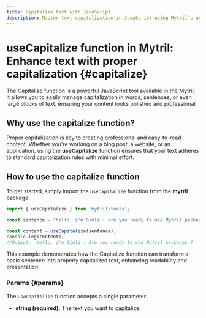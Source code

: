 ```yaml
---
title: Capitalize text with JavaScript
description: Master text capitalization in JavaScript using Mytril's useCapitalize function. Simplify and enhance your content formatting with ease.
---
```


# useCapitalize function in Mytril: Enhance text with proper capitalization {#capitalize}

The Capitalize function is a powerful JavaScript tool available in the Mytril. It allows you to easily manage capitalization in words, sentences, or even large blocks of text, ensuring your content looks polished and professional.

## Why use the capitalize function?

Proper capitalization is key to creating professional and easy-to-read content. Whether you're working on a blog post, a website, or an application, using the **useCapitalize** function ensures that your text adheres to standard capitalization rules with minimal effort.

## How to use the capitalize function

To get started, simply import the `useCapitalize` function from the **mytril** package:

```js
import { useCapitalize } from 'mytril/tools';

const sentence = "hello, i'm Gimli ! are you ready to use Mytril packages ?";

const content = useCapitalize(sentence);
console.log(content);
//Output:  Hello, i'm Gimli ! Are you ready to use Mytril packages ?
```

This example demonstrates how the Capitalize function can transform a basic sentence into properly capitalized text, enhancing readability and presentation.

### Params {#params}

The `useCapitalize` function accepts a single parameter:

- **string (required):** The text you want to capitalize.
